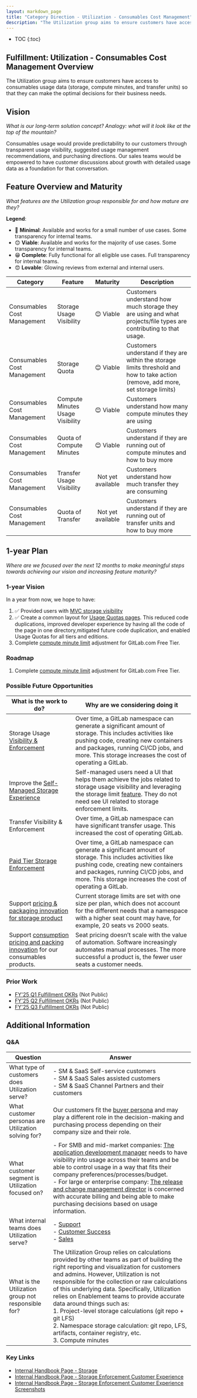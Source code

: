 ```yaml
---
layout: markdown_page
title: "Category Direction - Utilization - Consumables Cost Management"
description: "The Utilization group aims to ensure customers have access to consumables usage data (storage, compute minutes, and transfer units) so that they can make the optimal decisions for their business needs."
---
```


- TOC
{:toc}


## Fulfillment: Utilization - Consumables Cost Management Overview

The Utilization group aims to ensure customers have access to consumables usage data (storage, compute minutes, and transfer units) so that they can make the optimal decisions for their business needs.

## Vision

_What is our long-term solution concept? Analogy: what will it look like at the top of the mountain?_

Consumables usage would provide predictability to our customers through transparent usage visibility, suggested usage management recommendations, and purchasing directions. Our sales teams would be empowered to have customer discussions about growth with detailed usage data as a foundation for that conversation.

## Feature Overview and Maturity

_What features are the Utilization group responsible for and how mature are they?_

**Legend**:

- 🙂 **Minimal**: Available and works for a small number of use cases. Some transparency for internal teams.
- 😊 **Viable**: Available and works for the majority of use cases. Some transparency for internal teams.
- 😁 **Complete**: Fully functional for all eligible use cases. Full transparency for internal teams.
- 😍 **Lovable**: Glowing reviews from external and internal users.

| Category | Feature | Maturity | Description |
|---------|---------|:--------:|-------------|
|Consumables Cost Management| Storage Usage Visibility | 😊 Viable | Customers understand how much storage they are using and what projects/file types are contributing to that usage. |
|Consumables Cost Management| Storage Quota | 😊 Viable | Customers understand if they are within the storage limits threshold and how to take action (remove, add more, set storage limits)  |
|Consumables Cost Management| Compute Minutes Usage Visibility | 😊 Viable | Customers understand how many compute minutes they are using |
|Consumables Cost Management| Quota of Compute Minutes | 😊 Viable | Customers understand if they are running out of compute minutes and how to buy more  |
|Consumables Cost Management| Transfer Usage Visibility | Not yet available | Customers understand how much transfer they are consuming |
|Consumables Cost Management| Quota of Transfer | Not yet available | Customers understand if they are running out of transfer units and how to buy more  |

## 1-year Plan

_Where are we focused over the next 12 months to make meaningful steps towards achieving our vision and increasing feature maturity?_

### 1-year Vision

In a year from now, we hope to have:
1. ✅ Provided users with [MVC storage visibility](https://gitlab.com/gitlab-com/gitlab-OKRs/-/work_items/1769)
2. ✅ Create a common layout for [Usage Quotas pages](https://gitlab.com/groups/gitlab-org/-/epics/7176). This reduced code duplications, improved developer experience by having all the code of the page in one directory,mitigated future code duplication, and enabled Usage Quotas for all tiers and editions.
3. Complete [compute minute limit](https://gitlab.com/groups/gitlab-org/-/epics/13989) adjustment for GitLab.com Free Tier.

### Roadmap

1. Complete [compute minute limit](https://gitlab.com/groups/gitlab-org/-/epics/13989) adjustment for GitLab.com Free Tier.

### Possible Future Opportunities

| What is the work to do? | Why are we considering doing it  |
|---------|--------|
| Storage Usage [Visibility & Enforcement](https://gitlab.com/groups/gitlab-org/-/epics/10940) | Over time, a GitLab namespace can generate a significant amount of storage. This includes activities like pushing code, creating new containers and packages, running CI/CD jobs, and more. This storage increases the cost of operating a GitLab. |
| Improve the [Self-Managed Storage Experience](https://gitlab.com/groups/gitlab-org/-/epics/11423)         |  Self-managed users need a UI that helps them achieve the jobs related to storage usage visibility and leveraging the storage limit [feature](https://docs.gitlab.com/ee/administration/settings/account_and_limit_settings.html#repository-size-limit). They do not need see UI related to storage enforcement limits.     |
| Transfer Visibility & Enforcement | Over time, a GitLab namespace can have significant transfer usage. This increased the cost of operating GitLab. |
| [Paid Tier Storage Enforcement](https://gitlab.com/groups/gitlab-org/-/epics/8380) | Over time, a GitLab namespace can generate a significant amount of storage. This includes activities like pushing code, creating new containers and packages, running CI/CD jobs, and more. This storage increases the cost of operating a GitLab.  |
| Support [pricing & packaging innovation for storage product](https://gitlab.com/groups/gitlab-org/-/epics/11774) | Current storage limits are set with one size per plan, which does not account for the different needs that a namespace with a higher seat count may have, for example, 20 seats vs 2000 seats.  |
| Support [consumption pricing and packing innovation](https://gitlab.com/gitlab-org/fulfillment/meta/-/issues/1541) for our consumables products. | Seat pricing doesn’t scale with the value of automation. Software increasingly automates manual processes. The more successful a product is, the fewer user seats a customer needs. |

### Prior Work

- [FY'25 Q1 Fulfillment OKRs](https://gitlab.com/gitlab-com/gitlab-OKRs/-/work_items/5573) (Not Public)
- [FY'25 Q2 Fulfillment OKRs](https://gitlab.com/gitlab-com/gitlab-OKRs/-/work_items/6895) (Not Public)
- [FY'25 Q3 Fulfillment OKRs](https://gitlab.com/gitlab-com/gitlab-OKRs/-/work_items/8268) (Not Public)

## Additional Information

### Q&A

| Question | Answer |
|---------|-------------|
| What type of customers does Utilization serve? | - SM & SaaS Self-service customers <br>- SM & SaaS Sales assisted customers <br>- SM & SaaS Channel Partners and their customers  |
| What customer personas are Utilization solving for? | Our customers fit the [buyer persona](https://handbook.gitlab.com/handbook/marketing/brand-and-product-marketing/product-and-solution-marketing/roles-personas/buyer-persona/) and may play a different role in the decision-making and purchasing process depending on their company size and their role.   |
| What customer segment is Utilization focused on? | - For SMB and mid-market companies: [The application development manager](https://handbook.gitlab.com/handbook/marketing/brand-and-product-marketing/product-and-solution-marketing/roles-personas/buyer-persona/#app-dev-avery) needs to have visibility into usage across their teams and be able to control usage in a way that fits their company preferences/processes/budget. <br> - For large or enterprise company: [The release and change management director](https://handbook.gitlab.com/handbook/marketing/brand-and-product-marketing/product-and-solution-marketing/roles-personas/buyer-persona/#release-rory) is concerned with accurate billing and being able to make purchasing decisions based on usage information. |
| What internal teams does Utilization serve? | - [Support](https://handbook.gitlab.com/handbook/support/) <br>- [Customer Success](https://handbook.gitlab.com/handbook/customer-success/) <br>- [Sales](https://handbook.gitlab.com/handbook/sales/)  |
|What is the Utilization group not responsible for?|The Utilization Group relies on calculations provided by other teams as part of building the right reporting and visualization for customers and admins. However, Utilization is not responsible for the collection or raw calculations of this underlying data. Specifically, Utilization relies on Enablement teams to provide accurate data around things such as: <br>1. Project-level storage calculations (git repo + git LFS)<br>2. Namespace storage calculation: git repo, LFS, artifacts, container registry, etc. <br> 3. Compute minutes |

### Key Links

- [Internal Handbook Page - Storage](https://internal.gitlab.com/handbook/product/fulfillment/storage-limits-enforcement/)
- [Internal Handbook Page - Storage Enforcement Customer Experience](https://internal.gitlab.com/handbook/engineering/fulfillment/namespace-storage-enforcement/)
- [Internal Handbook Page - Storage Enforcement Customer Experience Screenshots](https://internal.gitlab.com/handbook/engineering/fulfillment/namespace-storage-enforcement/notifications-screenshots/)
